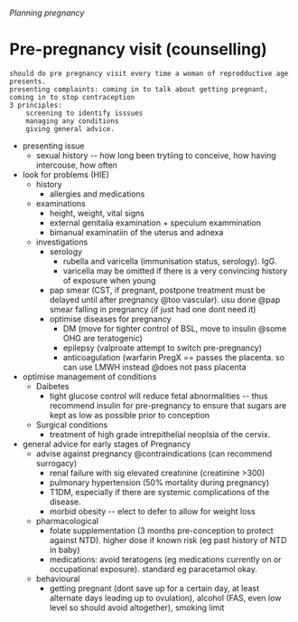 ###### Planning pregnancy


# Pre-pregnancy visit (counselling)
    should do pre pregnancy visit every time a woman of reprodductive age presents. 
    presenting complaints: coming in to talk about getting pregnant, coming in to stop contraception
    3 principles:
        screening to identify isssues
        managing any conditions
        giving general advice.
- presenting issue
    + sexual history -- how long been trytiing to conceive, how having intercouse, how often
- look for problems (HIE)
    + history 
        * allergies and medications
    + examinations
        * height, weight, vital signs
        * external genitalia examination + speculum exammination
        * bimanual examinatiin of the uterus and adnexa
    + investigations
        * serology 
            - rubella and varicella (immunisation status, serology). IgG. 
            - varicella may be omitted if there is a very convincing history of exposure when young
        * pap smear (CST, if pregnant, postpone treatment must be delayed until after pregnancy @too vascular). usu done @pap smear falling in pregnancy (if just had one dont need it)
        * optimise diseases for pregnancy
            - DM (move for tighter control of BSL, move to insulin @some OHG are teratogenic)
            - epilepsy (valproate attempt to switch pre-pregnancy)
            - anticoagulation (warfarin PregX == passes the placenta. so can use LMWH instead @does not pass placenta
- optimise management of conditions
    + Daibetes
        * tight glucose control will reduce fetal abnormalities -- thus recommend insulin for pre-pregnancy to ensure that sugars are kept as low as possible prior to conception
    + Surgical conditions
        * treatment of high grade intrepithelial neoplsia of the cervix.
- general advice for early stages of Pregnancy
    + advise against pregnancy @contraindications (can recommend surrogacy)
        * renal failure with sig elevated creatinine (creatinine >300)
        * pulmonary hypertension (50% mortality during pregnancy)
        * T1DM, especially if there are systemic complications of the disease.
        * morbid obesity -- elect to defer to allow for weight loss
    + pharmacological
        * folate supplementation (3 months pre-conception to protect against NTD). higher dose if known risk (eg past history of NTD in baby)
        * medications: avoid teratogens (eg medications currently on or occupational exposure). standard eg paracetamol okay. 
    + behavioural
        * getting pregnant (dont save up for a certain day, at least alternate days leading up to ovulation), alcohol (FAS, even low level so should avoid altogether), smoking limit